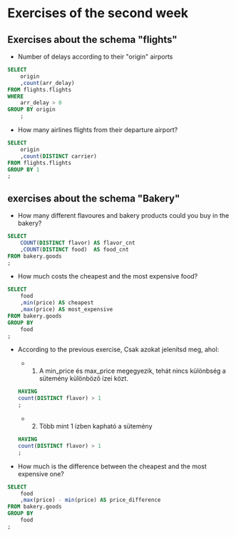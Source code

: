 # Exercises of the second week 

## Exercises about the schema "flights" 

* Number of delays according to their "origin" airports

```sql 
SELECT 
    origin
    ,count(arr_delay)
FROM flights.flights
WHERE 
    arr_delay > 0
GROUP BY origin
    ;
```
 
* How many airlines flights from their departure airport?

```sql 
SELECT 
    origin
    ,count(DISTINCT carrier)
FROM flights.flights
GROUP BY 1
;
```


## exercises about the schema "Bakery"
* How many different flavoures and bakery products could you buy in the bakery? 

```sql 
SELECT 
    COUNT(DISTINCT flavor) AS flavor_cnt
    ,COUNT(DISTINCT food)  AS food_cnt
FROM bakery.goods
;
```

* How much costs the cheapest and the most expensive food? 

```sql 
SELECT
    food
    ,min(price) AS cheapest
    ,max(price) AS most_expensive
FROM bakery.goods
GROUP BY 
    food
;
```

* According to the previous exercise, Csak azokat jelenítsd meg, ahol: 

	* 1. A min_price és max_price megegyezik, tehát nincs különbség a sütemény különböző ízei közt. 

	```sql
	HAVING 
   count(DISTINCT flavor) > 1 
    ;
	```
	* 2. Több mint 1 ízben kapható a sütemény

	```sql
	HAVING 
   count(DISTINCT flavor) > 1 
    ;
	```

* How much is the difference between the cheapest and the most expensive one?

```sql 
SELECT
    food
    ,max(price) - min(price) AS price_difference
FROM bakery.goods
GROUP BY 
    food
;
```
